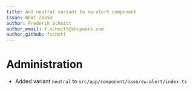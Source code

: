 ```yaml
---
title: Add neutral variant to sw-alert component
issue: NEXT-25553
author: Frederik Schmitt
author_email: f.schmitt@shopware.com
author_github: fschmtt
---
```

# Administration
* Added variant `neutral` to `src/app/component/base/sw-alert/index.ts`
